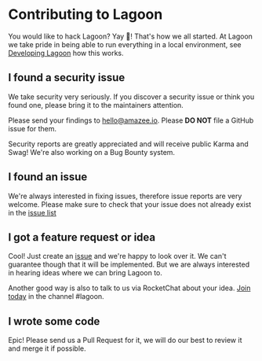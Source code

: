 # Contributing to Lagoon

You would like to hack Lagoon? Yay 🎉! That's how we all started. At Lagoon we take pride in being able to run everything in a local environment, see [Developing Lagoon](https://github.com/AlannaBurke/lagoon/tree/64bdcc1b79855e5cd7e16f061068edc61f9371b6/developing_lagoon/index.md) how this works.

## I found a security issue

We take security very seriously. If you discover a security issue or think you found one, please bring it to the maintainers attention.

Please send your findings to hello@amazee.io. Please **DO NOT** file a GitHub issue for them.

Security reports are greatly appreciated and will receive public Karma and Swag! We're also working on a Bug Bounty system.

## I found an issue

We're always interested in fixing issues, therefore issue reports are very welcome. Please make sure to check that your issue does not already exist in the [issue list](https://github.com/amazeeio/lagoon/issues)

## I got a feature request or idea

Cool! Just create an [issue](https://github.com/amazeeio/lagoon/issues) and we're happy to look over it. We can't guarantee though that it will be implemented. But we are always interested in hearing ideas where we can bring Lagoon to.

Another good way is also to talk to us via RocketChat about your idea. [Join today](https://amazeeio.rocket.chat/) in the channel \#lagoon.

## I wrote some code

Epic! Please send us a Pull Request for it, we will do our best to review it and merge it if possible.

